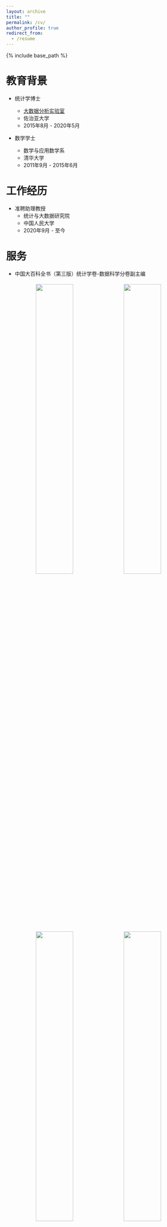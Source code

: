 ```yaml
---
layout: archive
title: ""
permalink: /cv/
author_profile: true
redirect_from:
  - /resume
---
```


{% include base_path %}

教育背景
======
- 统计学博士  
  - [大数据分析实验室](https://bdalpingio.github.io/)  
  - 佐治亚大学  
  - 2015年8月 - 2020年5月

- 数学学士  
  - 数学与应用数学系  
  - 清华大学  
  - 2011年9月 - 2015年6月

工作经历
======
- 准聘助理教授  
  - 统计与大数据研究院  
  - 中国人民大学 
  - 2020年9月 - 至今

服务
======
- 中国大百科全书（第三版）统计学卷-数据科学分卷副主编
<p align="center">
  <img src="https://cheng-bdal.github.io//images/百科全书p1.png" width="45%" style="margin: 5px;">
  <img src="https://cheng-bdal.github.io//images/百科全书p2.png" width="45%" style="margin: 5px;"><br>
  <img src="https://cheng-bdal.github.io//images/百科全书p3.png" width="45%" style="margin: 5px;">
  <img src="https://cheng-bdal.github.io//images/百科全书p4.png" width="45%" style="margin: 5px;">
</p>
- Stat2Spark明理创新实验室指导教师[链接](https://mp.weixin.qq.com/s/ci3yEQE8B6Om9nn7HDRXJA)
- <img src="https://cheng-bdal.github.io//images/明理创新实验室.png" alt="Image" width="400"><br>
- AOS，AOAS, Biometrika, JMLR, JCGS, NeurIPS, ICLR 等期刊会议审稿人 
